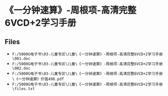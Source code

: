 # 《一分钟速算》-周根项-高清完整6VCD+2学习手册

## Files

- `F:/5000G电子书\03-儿童专区\儿童\《一分钟速算》-周根项-高清完整6VCD+2学习手册\001.doc`
- `F:/5000G电子书\03-儿童专区\儿童\《一分钟速算》-周根项-高清完整6VCD+2学习手册\002.doc`
- `F:/5000G电子书\03-儿童专区\儿童\《一分钟速算》-周根项-高清完整6VCD+2学习手册\《一分钟速算》价值498.pdf`
- `F:/5000G电子书\03-儿童专区\儿童\《一分钟速算》-周根项-高清完整6VCD+2学习手册\files.txt`
